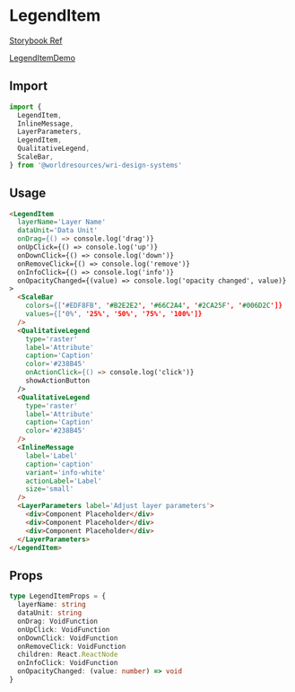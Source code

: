 # LegendItem

[Storybook Ref](https://wri.github.io/wri-design-systems/?path=/docs/legend-legend-item--docs)

[LegendItemDemo](https://github.com/wri/wri-design-systems/blob/main/src/components/Legend/LegendItem/LegendItemDemo.tsx)

## Import

```js
import {
  LegendItem,
  InlineMessage,
  LayerParameters,
  LegendItem,
  QualitativeLegend,
  ScaleBar,
} from '@worldresources/wri-design-systems'
```

## Usage

```html
<LegendItem
  layerName='Layer Name'
  dataUnit='Data Unit'
  onDrag={() => console.log('drag')}
  onUpClick={() => console.log('up')}
  onDownClick={() => console.log('down')}
  onRemoveClick={() => console.log('remove')}
  onInfoClick={() => console.log('info')}
  onOpacityChanged={(value) => console.log('opacity changed', value)}
>
  <ScaleBar
    colors={['#EDF8FB', '#B2E2E2', '#66C2A4', '#2CA25F', '#006D2C']}
    values={['0%', '25%', '50%', '75%', '100%']}
  />
  <QualitativeLegend
    type='raster'
    label='Attribute'
    caption='Caption'
    color='#238B45'
    onActionClick={() => console.log('click')}
    showActionButton
  />
  <QualitativeLegend
    type='raster'
    label='Attribute'
    caption='Caption'
    color='#238B45'
  />
  <InlineMessage
    label='Label'
    caption='caption'
    variant='info-white'
    actionLabel='Label'
    size='small'
  />
  <LayerParameters label='Adjust layer parameters'>
    <div>Component Placeholder</div>
    <div>Component Placeholder</div>
    <div>Component Placeholder</div>
  </LayerParameters>
</LegendItem>
```

## Props

```ts
type LegendItemProps = {
  layerName: string
  dataUnit: string
  onDrag: VoidFunction
  onUpClick: VoidFunction
  onDownClick: VoidFunction
  onRemoveClick: VoidFunction
  children: React.ReactNode
  onInfoClick: VoidFunction
  onOpacityChanged: (value: number) => void
}
```
